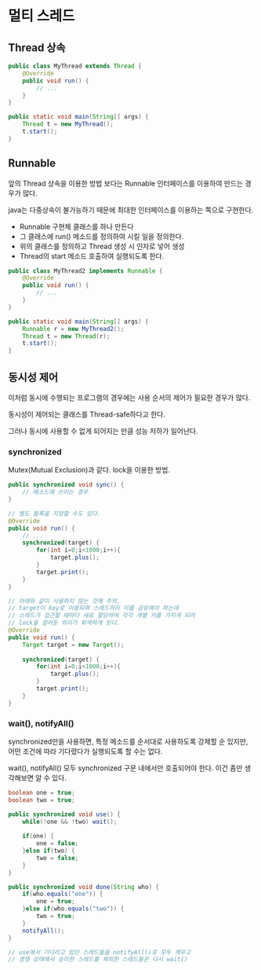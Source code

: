 # 멀티 스레드

## Thread 상속

```java
public class MyThread extends Thread {
    @Override
    public void run() {
        // ...
    }
}
```

```java
public static void main(String[] args) {
    Thread t = new MyThread();
    t.start();
}
```

## Runnable

앞의 Thread 상속을 이용한 방법 보다는  Runnable 인터페이스를 이용하여 만드는 경우가 많다. 

java는 다중상속이 불가능하기 때문에 최대한 인터페이스를 이용하는 쪽으로 구현한다.

* Runnable 구현체 클래스를 하나 만든다
* 그 클래스에 run() 메소드를 정의하여 시킬 일을 정의한다.
* 위의 클래스를 정의하고 Thread 생성 시 인자로 넣어 생성
* Thread의 start 메소드 호출하여 실행되도록 한다.

```java
public class MyThread2 implements Runnable {
    @Override
    public void run() {
        // ...
    }
}
```

```java
public static void main(String[] args) {
    Runnable r = new MyThread2();
    Thread t = new Thread(r);
    t.start();
}
```

## 동시성 제어

이처럼 동시에 수행되는 프로그램의 경우에는 사용 순서의 제어가 필요한 경우가 많다.

동시성이 제어되는 클래스를 Thread-safe하다고 한다.

그러나 동시에 사용할 수 없게 되어지는 만큼 성능 저하가 일어난다.

### synchronized

Mutex(Mutual Exclusion)과 같다. lock을 이용한 방법.

```java
public synchronized void sync() {
    // 메소드에 쓰이는 경우
}
```

```java
// 별도 블록을 지정할 수도 있다.
@Override
public void run() {
    // ...
    synchronized(target) {
        for(int i=0;i<1000;i++){
            target.plus();
        }
        target.print();
    }
}
```

```java
// 아래와 같이 사용하지 않는 것에 주의,
// target이 key로 이용되며 스레드끼리 이를 공유해야 하는데
// 스레드가 접근할 때마다 새로 할당하여 각각 개별 키를 가지게 되어
// lock을 걸어둔 의미가 퇴색하게 된다.
@Override
public void run() {
    Target target = new Target();
     
   	synchronized(target) {
        for(int i=0;i<1000;i++){
            target.plus();
        }
        target.print();
    }
}
```

### wait(), notifyAll()

synchronized만을 사용하면, 특정 메소드를 순서대로 사용하도록 강제할 순 있지만, 어떤 조건에 따라 기다렸다가 실행되도록 할 수는 없다.

wait(), notifyAll() 모두 synchronized 구문 내에서만 호출되어야 한다. 이건 좀만 생각해보면 알 수 있다.

```java
boolean one = true;
boolean two = true;

public synchronized void use() {
    while(!one && !two) wait();
    
    if(one) {
        one = false;
    }else if(two) {
        two = false;
    }
}

public synchronized void done(String who) {
    if(who.equals("one")) {
        one = true;
    }else if(who.equals("two")) {
        two = true;
    }
    notifyAll();
}

// use에서 기다리고 있던 스레드들을 notifyAll()로 모두 깨우고
// 경쟁 상태에서 승리한 스레드를 제외한 스레드들은 다시 wait()
```

